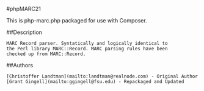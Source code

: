 #phpMARC21


This is php-marc.php packaged for use with Composer. 

##Description

    MARC Record parser. Syntatically and logically identical to
    the Perl library MARC::Record. MARC parsing rules have been
    checked up from MARC::Record.

##Authors

    [Christoffer Landtman](mailto:landtman@realnode.com) - Original Author
    [Grant Gingell](mailto:ggingell@fsu.edu) - Repackaged and Updated
